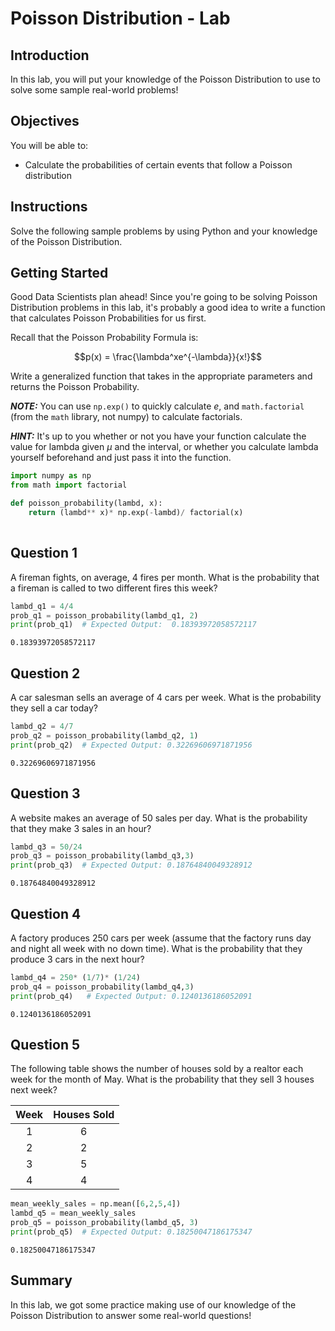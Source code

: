 
# Poisson Distribution - Lab

## Introduction

In this lab, you will put your knowledge of the Poisson Distribution to use to solve some sample real-world problems!

## Objectives

You will be able to:

* Calculate the probabilities of certain events that follow a Poisson distribution


## Instructions

Solve the following sample problems by using Python and your knowledge of the Poisson Distribution.

## Getting Started

Good Data Scientists plan ahead! Since you're going to be solving Poisson Distribution problems in this lab, it's probably a good idea to write a function that calculates Poisson Probabilities for us first. 

Recall that the Poisson Probability Formula is:

$$p(x) = \frac{\lambda^xe^{-\lambda}}{x!}$$

Write a generalized function that takes in the appropriate parameters and returns the Poisson Probability.

**_NOTE:_**  You can use `np.exp()` to quickly calculate $e$, and `math.factorial` (from the `math` library, not numpy) to calculate factorials. 

**_HINT:_** It's up to you whether or not you have your function calculate the value for lambda given $\mu$ and the interval, or whether you calculate lambda yourself beforehand and just pass it into the function. 


```python
import numpy as np
from math import factorial
```


```python
def poisson_probability(lambd, x):
    return (lambd** x)* np.exp(-lambd)/ factorial(x)
    
```

## Question 1

A fireman fights, on average, 4 fires per month. What is the probability that a fireman is called to two different fires this week?


```python
lambd_q1 = 4/4
prob_q1 = poisson_probability(lambd_q1, 2)
print(prob_q1)  # Expected Output:  0.18393972058572117
```

    0.18393972058572117
    

## Question 2

A car salesman sells an average of 4 cars per week.  What is the probability they sell a car today?


```python
lambd_q2 = 4/7
prob_q2 = poisson_probability(lambd_q2, 1)
print(prob_q2)  # Expected Output: 0.32269606971871956
```

    0.32269606971871956
    

## Question 3

A website makes an average of 50 sales per day.  What is the probability that they make 3 sales in an hour? 


```python
lambd_q3 = 50/24
prob_q3 = poisson_probability(lambd_q3,3)
print(prob_q3)  # Expected Output: 0.18764840049328912
```

    0.18764840049328912
    

## Question 4

A factory produces 250 cars per week (assume that the factory runs day and night all week with no down time). What is the probability that they produce 3 cars in the next hour?


```python
lambd_q4 = 250* (1/7)* (1/24)
prob_q4 = poisson_probability(lambd_q4,3)
print(prob_q4)   # Expected Output: 0.1240136186052091
```

    0.1240136186052091
    

## Question 5

The following table shows the number of houses sold by a realtor each week for the month of May. What is the probability that they sell 3 houses next week?

| Week | Houses Sold |
|:----:|:-----------:|
|   1  |      6      |
|   2  |      2      |
|   3  |      5      |
|   4  |      4      |


```python
mean_weekly_sales = np.mean([6,2,5,4])
lambd_q5 = mean_weekly_sales 
prob_q5 = poisson_probability(lambd_q5, 3)
print(prob_q5)  # Expected Output: 0.18250047186175347
```

    0.18250047186175347
    

## Summary

In this lab, we got some practice making use of our knowledge of the Poisson Distribution to answer some real-world questions!



